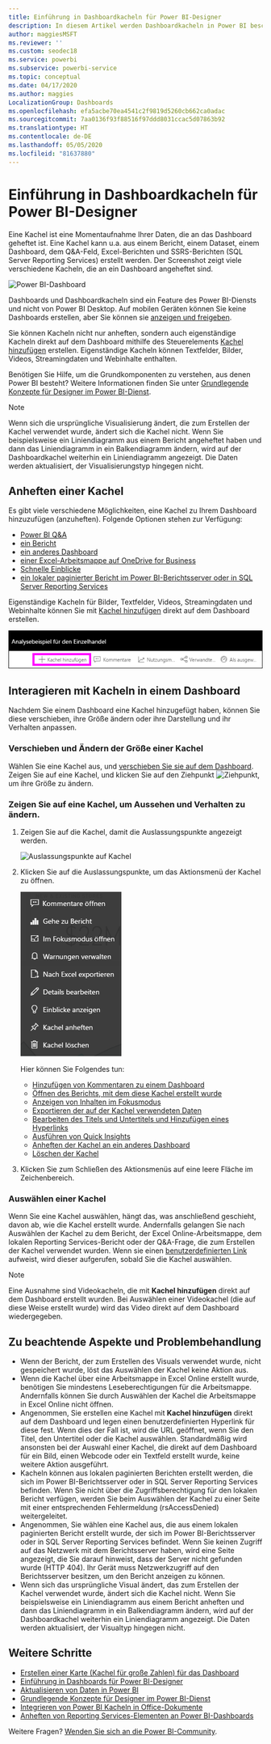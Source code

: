 ```yaml
---
title: Einführung in Dashboardkacheln für Power BI-Designer
description: In diesem Artikel werden Dashboardkacheln in Power BI beschrieben. Dazu gehören auch Kacheln, die aus SSRS-Berichten (SQL Server Reporting Services) erstellt werden.
author: maggiesMSFT
ms.reviewer: ''
ms.custom: seodec18
ms.service: powerbi
ms.subservice: powerbi-service
ms.topic: conceptual
ms.date: 04/17/2020
ms.author: maggies
LocalizationGroup: Dashboards
ms.openlocfilehash: efa5acbe70ea4541c2f9819d5260cb662ca0adac
ms.sourcegitcommit: 7aa0136f93f88516f97ddd8031ccac5d07863b92
ms.translationtype: HT
ms.contentlocale: de-DE
ms.lasthandoff: 05/05/2020
ms.locfileid: "81637880"
---
```

# <a name="intro-to-dashboard-tiles-for-power-bi-designers"></a>Einführung in Dashboardkacheln für Power BI-Designer

Eine Kachel ist eine Momentaufnahme Ihrer Daten, die an das Dashboard geheftet ist. Eine Kachel kann u.a. aus einem Bericht, einem Dataset, einem Dashboard, dem Q&A-Feld, Excel-Berichten und SSRS-Berichten (SQL Server Reporting Services) erstellt werden.  Der Screenshot zeigt viele verschiedene Kacheln, die an ein Dashboard angeheftet sind.

![Power BI-Dashboard](media/service-dashboard-tiles/power-bi-dashboard.png)

Dashboards und Dashboardkacheln sind ein Feature des Power BI-Diensts und nicht von Power BI Desktop. Auf mobilen Geräten können Sie keine Dashboards erstellen, aber Sie können sie [anzeigen und freigeben](mobile-apps-view-dashboard.md).

Sie können Kacheln nicht nur anheften, sondern auch eigenständige Kacheln direkt auf dem Dashboard mithilfe des Steuerelements [Kachel hinzufügen](service-dashboard-add-widget.md) erstellen. Eigenständige Kacheln können Textfelder, Bilder, Videos, Streamingdaten und Webinhalte enthalten.

Benötigen Sie Hilfe, um die Grundkomponenten zu verstehen, aus denen Power BI besteht? Weitere Informationen finden Sie unter [Grundlegende Konzepte für Designer im Power BI-Dienst](service-basic-concepts.md).

> [!NOTE]
> Wenn sich die ursprüngliche Visualisierung ändert, die zum Erstellen der Kachel verwendet wurde, ändert sich die Kachel nicht.  Wenn Sie beispielsweise ein Liniendiagramm aus einem Bericht angeheftet haben und dann das Liniendiagramm in ein Balkendiagramm ändern, wird auf der Dashboardkachel weiterhin ein Liniendiagramm angezeigt. Die Daten werden aktualisiert, der Visualisierungstyp hingegen nicht.
> 
> 

## <a name="pin-a-tile"></a>Anheften einer Kachel
Es gibt viele verschiedene Möglichkeiten, eine Kachel zu Ihrem Dashboard hinzuzufügen (anzuheften). Folgende Optionen stehen zur Verfügung:

* [Power BI Q&A](service-dashboard-pin-tile-from-q-and-a.md)
* [ein Bericht](service-dashboard-pin-tile-from-report.md)
* [ein anderes Dashboard](service-pin-tile-to-another-dashboard.md)
* [einer Excel-Arbeitsmappe auf OneDrive for Business](service-dashboard-pin-tile-from-excel.md)
* [Schnelle Einblicke](service-insights.md)
* [ein lokaler paginierter Bericht im Power BI-Berichtsserver oder in SQL Server Reporting Services](https://docs.microsoft.com/sql/reporting-services/pin-reporting-services-items-to-power-bi-dashboards)

Eigenständige Kacheln für Bilder, Textfelder, Videos, Streamingdaten und Webinhalte können Sie mit [Kachel hinzufügen](service-dashboard-add-widget.md) direkt auf dem Dashboard erstellen.

  ![Symbol „Kachel hinzufügen“](media/service-dashboard-tiles/add_widgetnew.png)

## <a name="interact-with-tiles-on-a-dashboard"></a>Interagieren mit Kacheln in einem Dashboard
Nachdem Sie einem Dashboard eine Kachel hinzugefügt haben, können Sie diese verschieben, ihre Größe ändern oder ihre Darstellung und ihr Verhalten anpassen.

### <a name="move-and-resize-a-tile"></a>Verschieben und Ändern der Größe einer Kachel
Wählen Sie eine Kachel aus, und [verschieben Sie sie auf dem Dashboard](service-dashboard-edit-tile.md). Zeigen Sie auf eine Kachel, und klicken Sie auf den Ziehpunkt ![Ziehpunkt](media/service-dashboard-tiles/resize-handle.jpg), um ihre Größe zu ändern.

### <a name="hover-over-a-tile-to-change-the-appearance-and-behavior"></a>Zeigen Sie auf eine Kachel, um Aussehen und Verhalten zu ändern.
1. Zeigen Sie auf die Kachel, damit die Auslassungspunkte angezeigt werden.
   
    ![Auslassungspunkte auf Kachel](media/service-dashboard-tiles/ellipses_new.png)
2. Klicken Sie auf die Auslassungspunkte, um das Aktionsmenü der Kachel zu öffnen.
   
    ![Auslassungspunkte](media/service-dashboard-tiles/power-bi-tile-menu.png)
   
    Hier können Sie Folgendes tun:
   
     * [Hinzufügen von Kommentaren zu einem Dashboard](consumer/end-user-comment.md)
     * [Öffnen des Berichts, mit dem diese Kachel erstellt wurde](service-reports.md)  
     * [Anzeigen von Inhalten im Fokusmodus](service-focus-mode.md)   
     * [Exportieren der auf der Kachel verwendeten Daten](visuals/power-bi-visualization-export-data.md)
     * [Bearbeiten des Titels und Untertitels und Hinzufügen eines Hyperlinks](service-dashboard-edit-tile.md) 
     * [Ausführen von Quick Insights](service-insights.md) 
     * [Anheften der Kachel an ein anderes Dashboard](service-pin-tile-to-another-dashboard.md)
     * [Löschen der Kachel](service-dashboard-edit-tile.md)

3. Klicken Sie zum Schließen des Aktionsmenüs auf eine leere Fläche im Zeichenbereich.

### <a name="select-a-tile"></a>Auswählen einer Kachel
Wenn Sie eine Kachel auswählen, hängt das, was anschließend geschieht, davon ab, wie die Kachel erstellt wurde. Andernfalls gelangen Sie nach Auswählen der Kachel zu dem Bericht, der Excel Online-Arbeitsmappe, dem lokalen Reporting Services-Bericht oder der Q&A-Frage, die zum Erstellen der Kachel verwendet wurden. Wenn sie einen [benutzerdefinierten Link](service-dashboard-edit-tile.md) aufweist, wird dieser aufgerufen, sobald Sie die Kachel auswählen.

> [!NOTE]
> Eine Ausnahme sind Videokacheln, die mit **Kachel hinzufügen** direkt auf dem Dashboard erstellt wurden. Bei Auswählen einer Videokachel (die auf diese Weise erstellt wurde) wird das Video direkt auf dem Dashboard wiedergegeben.   
> 
> 

## <a name="considerations-and-troubleshooting"></a>Zu beachtende Aspekte und Problembehandlung

* Wenn der Bericht, der zum Erstellen des Visuals verwendet wurde, nicht gespeichert wurde, löst das Auswählen der Kachel keine Aktion aus.
* Wenn die Kachel über eine Arbeitsmappe in Excel Online erstellt wurde, benötigen Sie mindestens Leseberechtigungen für die Arbeitsmappe. Andernfalls können Sie durch Auswählen der Kachel die Arbeitsmappe in Excel Online nicht öffnen.
* Angenommen, Sie erstellen eine Kachel mit **Kachel hinzufügen** direkt auf dem Dashboard und legen einen benutzerdefinierten Hyperlink für diese fest. Wenn dies der Fall ist, wird die URL geöffnet, wenn Sie den Titel, den Untertitel oder die Kachel auswählen. Standardmäßig wird ansonsten bei der Auswahl einer Kachel, die direkt auf dem Dashboard für ein Bild, einen Webcode oder ein Textfeld erstellt wurde, keine weitere Aktion ausgeführt.
* Kacheln können aus lokalen paginierten Berichten erstellt werden, die sich im Power BI-Berichtsserver oder in SQL Server Reporting Services befinden. Wenn Sie nicht über die Zugriffsberechtigung für den lokalen Bericht verfügen, werden Sie beim Auswählen der Kachel zu einer Seite mit einer entsprechenden Fehlermeldung (rsAccessDenied) weitergeleitet.
* Angenommen, Sie wählen eine Kachel aus, die aus einem lokalen paginierten Bericht erstellt wurde, der sich im Power BI-Berichtsserver oder in SQL Server Reporting Services befindet. Wenn Sie keinen Zugriff auf das Netzwerk mit dem Berichtsserver haben, wird eine Seite angezeigt, die Sie darauf hinweist, dass der Server nicht gefunden wurde (HTTP 404). Ihr Gerät muss Netzwerkzugriff auf den Berichtsserver besitzen, um den Bericht anzeigen zu können.
* Wenn sich das ursprüngliche Visual ändert, das zum Erstellen der Kachel verwendet wurde, ändert sich die Kachel nicht. Wenn Sie beispielsweise ein Liniendiagramm aus einem Bericht anheften und dann das Liniendiagramm in ein Balkendiagramm ändern, wird auf der Dashboardkachel weiterhin ein Liniendiagramm angezeigt. Die Daten werden aktualisiert, der Visualtyp hingegen nicht.

## <a name="next-steps"></a>Weitere Schritte
- [Erstellen einer Karte (Kachel für große Zahlen) für das Dashboard](power-bi-visualization-card.md)
- [Einführung in Dashboards für Power BI-Designer](service-dashboards.md)  
- [Aktualisieren von Daten in Power BI](refresh-data.md)
- [Grundlegende Konzepte für Designer im Power BI-Dienst](service-basic-concepts.md)
- [Integrieren von Power BI Kacheln in Office-Dokumente](https://blogs.msdn.com/b/powerbidev/archive/2015/09/28/integrating-power-bi-tiles-into-office-documents.aspx)
- [Anheften von Reporting Services-Elementen an Power BI-Dashboards](https://msdn.microsoft.com/library/mt604784.aspx)

Weitere Fragen? [Wenden Sie sich an die Power BI-Community](https://community.powerbi.com/).

